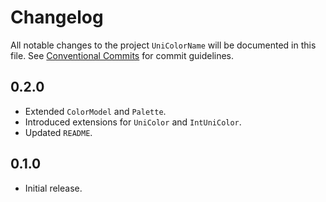 # Changelog

All notable changes to the project `UniColorName` will be documented in this file.
See [Conventional Commits](https://conventionalcommits.org) for commit guidelines.

## 0.2.0

- Extended `ColorModel` and `Palette`.
- Introduced extensions for `UniColor` and `IntUniColor`.
- Updated `README`.

## 0.1.0

- Initial release.
